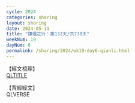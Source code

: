 ```yaml
---
cycle: 2024
categories: sharing
layout: sharing
date: 2024-05-11
title: "謙理之行：第132天/共730天"
weekNum: 19
dayNum: 6
permalink: /sharing/2024/wk19-day6-qianli.html
---
```

【經文梳理】  
[QLTITLE](QLLINK)

【背經經文】  
QLVERSE
